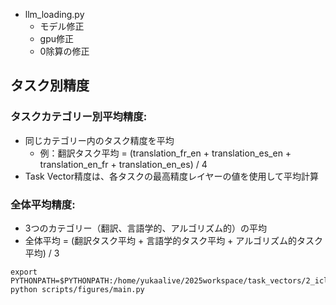 - llm_loading.py
    - モデル修正
    - gpu修正
    - 0除算の修正

## タスク別精度

### タスクカテゴリー別平均精度:
- 同じカテゴリー内のタスク精度を平均
    - 例：翻訳タスク平均 = (translation_fr_en + translation_es_en + translation_en_fr + translation_en_es) / 4
- Task Vector精度は、各タスクの最高精度レイヤーの値を使用して平均計算

### 全体平均精度:
- 3つのカテゴリー（翻訳、言語学的、アルゴリズム的）の平均
- 全体平均 = (翻訳タスク平均 + 言語学的タスク平均 + アルゴリズム的タスク平均) / 3
```
export PYTHONPATH=$PYTHONPATH:/home/yukaalive/2025workspace/task_vectors/2_icl_task_vectors
python scripts/figures/main.py
```